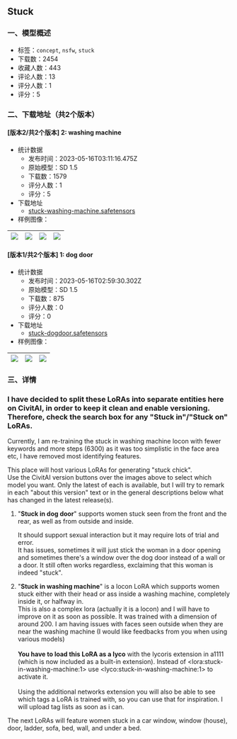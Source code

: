 ## Stuck
### 一、模型概述

- 标签：`concept`, `nsfw`, `stuck`
- 下载数：2454
- 收藏人数：443
- 评论人数：13
- 评分人数：1
- 评分：5

### 二、下载地址（共2个版本）

#### [版本2/共2个版本] 2: washing machine

- 统计数据
  - 发布时间：2023-05-16T03:11:16.475Z
  - 原始模型：SD 1.5
  - 下载数：1579
  - 评分人数：1
  - 评分：5
- 下载地址
  - [stuck-washing-machine.safetensors](https://civitai.com/api/download/models/71894)
- 样例图像：

| <img src="https://image.civitai.com/xG1nkqKTMzGDvpLrqFT7WA/1811efb8-1c79-4710-bb7b-65d0b3e66d89/width=450/808762.jpeg" /> | <img src="https://image.civitai.com/xG1nkqKTMzGDvpLrqFT7WA/2a6f1ec8-065a-4218-8fee-40871c6e34bc/width=450/803033.jpeg" /> | <img src="https://image.civitai.com/xG1nkqKTMzGDvpLrqFT7WA/548bf8e5-3da1-4661-b8e7-7493e412a7ff/width=450/803128.jpeg" /> | <img src="https://image.civitai.com/xG1nkqKTMzGDvpLrqFT7WA/4868a7f8-3cf6-48df-9a6a-1f736ed8b1f1/width=450/803132.jpeg" /> |
| ---- | ---- | ---- | ---- |

#### [版本1/共2个版本] 1: dog door

- 统计数据
  - 发布时间：2023-05-16T02:59:30.302Z
  - 原始模型：SD 1.5
  - 下载数：875
  - 评分人数：0
  - 评分：0
- 下载地址
  - [stuck-dogdoor.safetensors](https://civitai.com/api/download/models/70166)
- 样例图像：

| <img src="https://image.civitai.com/xG1nkqKTMzGDvpLrqFT7WA/70badc6a-6ff3-40bf-9a4b-e723cbff89fb/width=450/783679.jpeg" /> | <img src="https://image.civitai.com/xG1nkqKTMzGDvpLrqFT7WA/6b34d17f-32dd-4d5f-863e-fac510caca42/width=450/783713.jpeg" /> | <img src="https://image.civitai.com/xG1nkqKTMzGDvpLrqFT7WA/9165c94c-11f3-441d-a86e-76b54e896b0f/width=450/783685.jpeg" /> |
| ---- | ---- | ---- |


### 三、详情
<h3>I have decided to split these LoRAs into separate entities here on CivitAI, in order to keep it clean and enable versioning. Therefore, check the search box for any "Stuck in"/"Stuck on" LoRAs.</h3><p>Currently, I am re-training the stuck in washing machine locon with fewer keywords and more steps (6300) as it was too simplistic in the face area etc, I have removed most identifying features. </p><p>This place will host various LoRAs for generating "stuck chick".<br />Use the CivitAI version buttons over the images above to select which model you want. Only the latest of each is available, but I will try to remark in each "about this version" text or in the general descriptions below what has changed in the latest release(s).<br /></p><ol><li><p>"<strong>Stuck in dog door</strong>" supports women stuck seen from the front and the rear, as well as from outside and inside.</p><p>It should support sexual interaction but it may require lots of trial and error.<br />It has issues, sometimes it will just stick the woman in a door opening and sometimes there's a window over the dog door instead of a wall or a door. It still often works regardless, exclaiming that this woman is indeed "stuck".<br /></p></li><li><p>"<strong>Stuck in washing machine</strong>" is a locon LoRA which supports women stuck either with their head or ass inside a washing machine, completely inside it, or halfway in.<br />This is also a complex lora (actually it is a locon) and I will have to improve on it as soon as possible. It was trained with a dimension of around 200. I am having issues with faces seen outside when they are near the washing machine (I would like feedbacks from you when using various models)<br /><br /><strong>You have to load this LoRA as a lyco</strong> with the lycoris extension in a1111 (which is now included as a built-in extension). Instead of &lt;lora:stuck-in-washing-machine:1&gt; use &lt;lyco:stuck-in-washing-machine:1&gt; to activate it.<br /><br />Using the additional networks extension you will also be able to see which tags a LoRA is trained with, so you can use that for inspiration. I will upload tag lists as soon as i can.</p></li></ol><p></p><p>The next LoRAs will feature women stuck in a car window, window (house), door, ladder, sofa, bed, wall, and under a bed.</p><p></p>